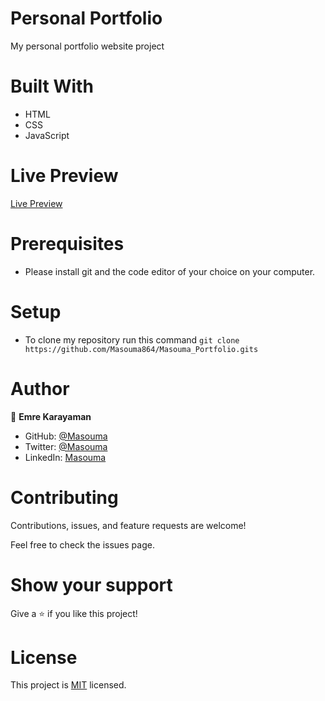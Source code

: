 # Personal Portfolio
 My personal portfolio website project

# Built With
  - HTML
  - CSS
  - JavaScript

# Live Preview

[Live Preview](https://jolly-cucurucho-f55199.netlify.app/)

# Prerequisites
   - Please install git and the code editor of your choice on your computer.
   
# Setup
   - To clone my repository run this command `git clone https://github.com/Masouma864/Masouma_Portfolio.gits`  


# Author

👤 **Emre Karayaman**

- GitHub: [@Masouma](https://github.com/Masouma864/)
- Twitter: [@Masouma](https://twitter.com/MasoumaModarres?)
- LinkedIn: [Masouma](https://www.linkedin.com/in/masouma-modarresi/)

# Contributing

Contributions, issues, and feature requests are welcome!

Feel free to check the issues page.

# Show your support

Give a ⭐️ if you like this project!

# License

This project is [MIT](./LICENSE.md) licensed.
